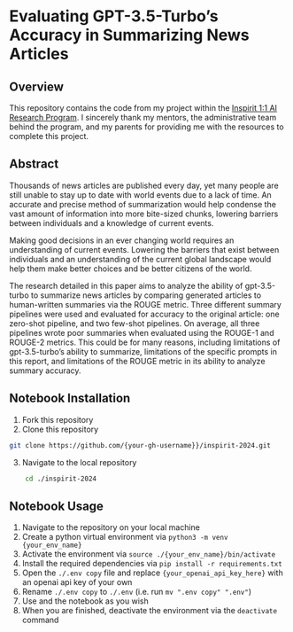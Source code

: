 # Evaluating GPT-3.5-Turbo’s Accuracy in Summarizing News Articles
## Overview
This repository contains the code from my project within the [Inspirit 1:1 AI Research Program](https://www.inspiritai.com/ai-research-program). I sincerely thank my mentors, the administrative team behind the program, and my parents for providing me with the resources to complete this project.

## Abstract 
Thousands of news articles are published every day, yet many people are still unable to stay up to date with world events due to a lack of time. An accurate and precise method of summarization would help condense the vast amount of information into more bite-sized chunks, lowering barriers between individuals and a knowledge of current events.

Making good decisions in an ever changing world requires an understanding of current events. Lowering the barriers that exist between individuals and an understanding of the current global landscape would help them make better choices and be better citizens of the world.

The research detailed in this paper aims to analyze the ability of gpt-3.5-turbo to summarize news articles by comparing generated articles to human-written summaries via the ROUGE metric. Three different summary pipelines were used and evaluated for accuracy to the original article: one zero-shot pipeline, and two few-shot pipelines. On average, all three pipelines wrote poor summaries when evaluated using the ROUGE-1 and ROUGE-2 metrics. This could be for many reasons, including limitations of gpt-3.5-turbo’s ability to summarize, limitations of the specific prompts in this report, and limitations of the ROUGE metric in its ability to analyze summary accuracy.

## Notebook Installation
1. Fork this repository
2. Clone this repository
```bash
git clone https://github.com/{your-gh-username}}/inspirit-2024.git
```
3. Navigate to the local repository
```bash
    cd ./inspirit-2024
```

## Notebook Usage
1. Navigate to the repository on your local machine
2. Create a python virtual environment via ```python3 -m venv {your_env_name}```
3. Activate the environment via ```source ./{your_env_name}/bin/activate```
4. Install the required dependencies via ```pip install -r requirements.txt```
5. Open the ```./.env copy``` file and replace ```{your_openai_api_key_here}``` with an openai api key of your own
6. Rename ```./.env copy``` to ```./.env``` (i.e. run ```mv ".env copy" ".env"```)
5. Use and the notebook as you wish
6. When you are finished, deactivate the environment via the ```deactivate``` command
